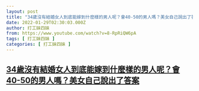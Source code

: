 ```yaml
---
layout: post
title: "34歲沒有結婚女人到底能嫁到什麼樣的男人呢？會40-50的男人嗎？美女自己說出了答案"
date: 2022-01-29T02:30:03.000Z
author: 打工妹四妹
from: https://www.youtube.com/watch?v=8-RpRiQW6pA
tags: [ 打工妹四妹 ]
categories: [ 打工妹四妹 ]
---
```

<!--1643423403000-->
[34歲沒有結婚女人到底能嫁到什麼樣的男人呢？會40-50的男人嗎？美女自己說出了答案](https://www.youtube.com/watch?v=8-RpRiQW6pA)
------

<div>

</div>

